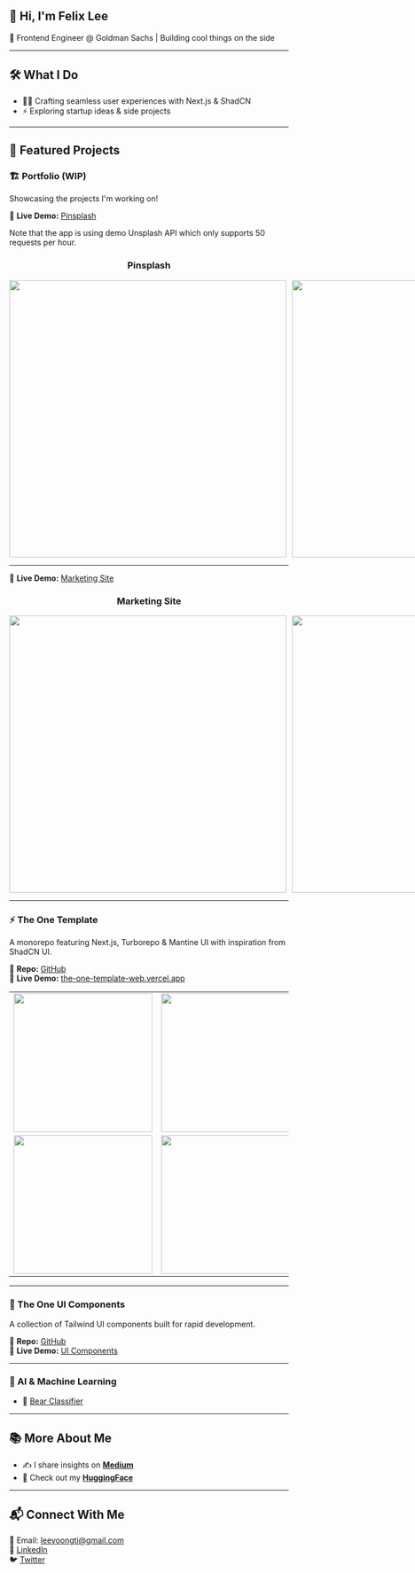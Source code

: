 ## 👋 Hi, I'm Felix Lee
🚀 Frontend Engineer @ Goldman Sachs | Building cool things on the side

---

## 🛠️ What I Do
- 👨‍💻 Crafting seamless user experiences with Next.js & ShadCN
- ⚡ Exploring startup ideas & side projects

---

## 🌟 Featured Projects

### 🏗️ Portfolio (WIP)
Showcasing the projects I'm working on!

🔗 **Live Demo:** [Pinsplash](https://felixfirefighter-gfe-pinsplash.vercel.app/)

Note that the app is using demo Unsplash API which only supports 50 requests per hour.

<div align="center">
  <h3>Pinsplash</h3>
  <div style="display: flex; gap: 10px;">
<!--     <img src="https://github.com/user-attachments/assets/d665643c-deac-4432-a676-169908ff0fba" width="200">
    <img src="https://github.com/user-attachments/assets/87bd0c21-59d1-4ca9-b17d-dabfad76e1db" width="200">
    <img src="https://github.com/user-attachments/assets/a51c9fe6-f201-4612-b9c2-94a07bbb42ed" width="200">
    <img src="https://github.com/user-attachments/assets/9692acb4-d9bd-4cfe-8a57-7da251a0ff34" width="200"> -->
    <img src="https://github.com/user-attachments/assets/14913e8d-de28-45e1-a126-3e08b865f829" width="500">
    <img src="https://github.com/user-attachments/assets/ba41c97f-ffd0-4360-a472-d32c754af048" width="500">
  </div>
</div>


---

🔗 **Live Demo:** [Marketing Site](https://felixfirefighter-gfe-marketing.vercel.app/)

<div align="center">
  <h3>Marketing Site</h3>
  <div style="display: flex; gap: 10px;">
<!--     <img src="https://github.com/user-attachments/assets/1d31f019-43b1-4bb8-b144-1e3bac1b2992" width="150">
    <img src="https://github.com/user-attachments/assets/a52e4b66-9d32-42ff-8076-e8b81c288052" width="150">
    <img src="https://github.com/user-attachments/assets/d937495c-dcfd-4035-9089-2155cc932fa5" width="150">
    <img src="https://github.com/user-attachments/assets/49292d83-6633-4fbd-92d9-c5c674dc2d15" width="150">
    <img src="https://github.com/user-attachments/assets/4032d135-d4e5-4a2d-8eb7-68cfe78b7751" width="150"> -->
    <img src="https://github.com/user-attachments/assets/6c299a80-96f9-4d55-aad7-63f98f39ef83" width="500">
    <img src="https://github.com/user-attachments/assets/e2aad24d-f1d4-4d96-8e65-50e788cb47d5" width="500">
    <img src="https://github.com/user-attachments/assets/822df55c-4b71-44b4-b862-63157f61dd2a" width="500">
    <img src="https://github.com/user-attachments/assets/3f6fbe8e-4e42-41af-9ade-2fabc839576d" width="500">
  </div>
</div>

---

### ⚡ The One Template
A monorepo featuring Next.js, Turborepo & Mantine UI with inspiration from ShadCN UI.

🔗 **Repo:** [GitHub](https://github.com/felixfirefighter/the-one-template)  
🔗 **Live Demo:** [the-one-template-web.vercel.app](https://the-one-template-web.vercel.app/)

| | | | |
|---------|---------|---------|---------|
| <img src="https://github.com/user-attachments/assets/41a662a0-1516-4fa7-8459-7a63142e4891" width="250"> | <img src="https://github.com/user-attachments/assets/e3bbd0d1-0f6a-4f58-bed4-ddeda326e06d" width="250"> | <img src="https://github.com/user-attachments/assets/ad6c99ac-3dca-4db0-9cdc-aca75a71ef94" width="250"> | <img src="https://github.com/user-attachments/assets/e3bbd0d1-0f6a-4f58-bed4-ddeda326e06d" width="250"> |
| <img src="https://github.com/user-attachments/assets/504a7c3c-d2fe-4822-b22b-3a846bd798c6" width="250"> | <img src="https://github.com/user-attachments/assets/a42561de-f5a3-4a7b-b893-8846a3347e8a" width="250"> | <img src="https://github.com/user-attachments/assets/539dd9d4-755e-4da1-89be-cdb41e378d1b" width="250"> | <img src="https://github.com/user-attachments/assets/b58bda55-013d-4d1d-a5ec-7a1c11add7fe" width="250"> |

---

### 🎨 The One UI Components
A collection of Tailwind UI components built for rapid development.

🔗 **Repo:** [GitHub](https://github.com/felixfirefighter/the-one-template/tree/main/packages/tailwind-ui)  
🔗 **Live Demo:** [UI Components](https://the-one-template-tailwind-ui.vercel.app/)

---

### 🤖 AI & Machine Learning
- 🐻 [Bear Classifier](https://huggingface.co/spaces/felixleeyt/bear-classifier)

---

## 📚 More About Me
- ✍️ I share insights on **[Medium](https://leeyoongti.medium.com/)**
- 🤗 Check out my **[HuggingFace](https://huggingface.co/felixleeyt)**

---

## 📬 Connect With Me
📧 Email: leeyoongti@gmail.com  
💼 [LinkedIn](https://www.linkedin.com/in/yoongtilee/)  
🐦 [Twitter](https://twitter.com/felfirefighter)


